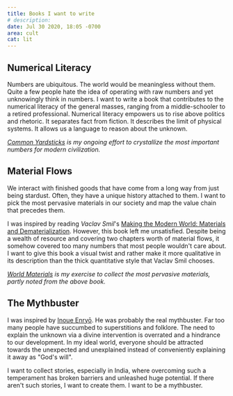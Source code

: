```yaml
---
title: Books I want to write
# description:
date: Jul 30 2020, 18:05 -0700
area: cult
cat: lit
---
```


## Numerical Literacy

Numbers are ubiquitous. The world would be meaningless without them.
Quite a few people hate the idea of operating with raw numbers and yet
unknowingly think in numbers. I want to write a book that contributes
to the numerical literacy of the general masses, ranging from
a middle-schooler to a retired professional. Numerical literacy
empowers us to rise above politics and rhetoric. It separates fact
from fiction. It describes the limit of physical systems. It allows us
a language to reason about the unknown.

_[Common Yardsticks](/kb/common-yardsticks) is my ongoing effort to crystallize the most important numbers for modern civilization._

## Material Flows

We interact with finished goods that have come from a long way from just
being stardust. Often, they have a unique history attached to them. I
want to pick the most pervasive materials in our society and map the
value chain that precedes them.

I was inspired by reading _Vaclav Smil_'s [Making the Modern World: Materials and Dematerialization](http://vaclavsmil.com/2013/11/01/making-modern-world-materials-dematerialization/). However, this book
left me unsatisfied. Despite being a wealth of resource and covering two chapters worth of material flows, it somehow covered too many numbers that
most people wouldn't care about. I want to give this book a visual twist and
rather make it more qualitative in its description than the thick quantitative style that Vaclav Smil chooses.

_[World Materials](/kb/world-materials) is my exercise to collect the most
pervasive materials, partly noted from the above book._

## The Mythbuster

I was inspired by [Inoue Enryō](/kb/inoue-enryō). He was probably the real
mythbuster. Far too many people have succumbed to superstitions and
folklore. The need to explain the unknown via a divine intervention is
overrated and a hindrance to our development. In my ideal world,
everyone should be attracted towards the unexpected and unexplained instead
of conveniently explaining it away as "God's will".

I want to collect stories, especially in India, where overcoming such
a temperament has broken barriers and unleashed huge potential. If there
aren't such stories, I want to create them. I want to be a mythbuster.
